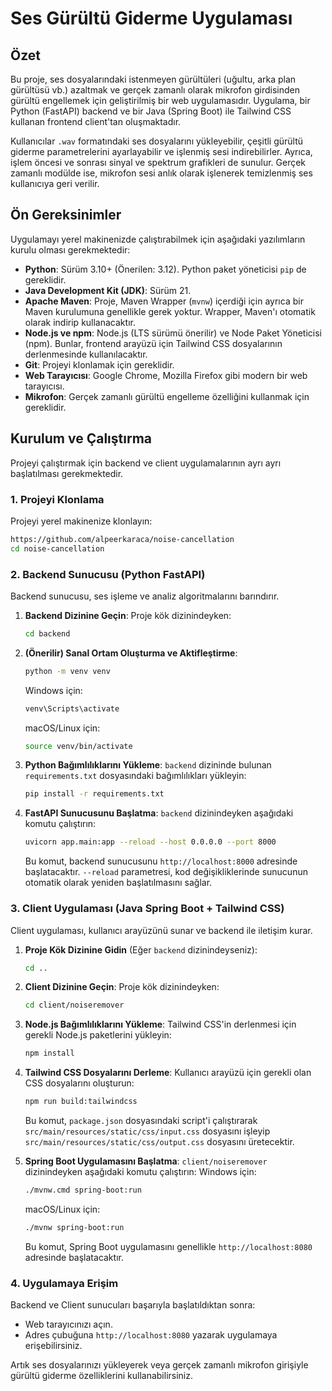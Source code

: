 # Ses Gürültü Giderme Uygulaması

## Özet

Bu proje, ses dosyalarındaki istenmeyen gürültüleri (uğultu, arka plan gürültüsü vb.) azaltmak ve gerçek zamanlı olarak mikrofon girdisinden gürültü engellemek için geliştirilmiş bir web uygulamasıdır. Uygulama, bir Python (FastAPI) backend ve bir Java (Spring Boot) ile Tailwind CSS kullanan frontend client'tan oluşmaktadır.

Kullanıcılar `.wav` formatındaki ses dosyalarını yükleyebilir, çeşitli gürültü giderme parametrelerini ayarlayabilir ve işlenmiş sesi indirebilirler. Ayrıca, işlem öncesi ve sonrası sinyal ve spektrum grafikleri de sunulur. Gerçek zamanlı modülde ise, mikrofon sesi anlık olarak işlenerek temizlenmiş ses kullanıcıya geri verilir.

## Ön Gereksinimler

Uygulamayı yerel makinenizde çalıştırabilmek için aşağıdaki yazılımların kurulu olması gerekmektedir:

- **Python**: Sürüm 3.10+ (Önerilen: 3.12). Python paket yöneticisi `pip` de gereklidir.
- **Java Development Kit (JDK)**: Sürüm 21.
- **Apache Maven**: Proje, Maven Wrapper (`mvnw`) içerdiği için ayrıca bir Maven kurulumuna genellikle gerek yoktur. Wrapper, Maven'ı otomatik olarak indirip kullanacaktır.
- **Node.js ve npm**: Node.js (LTS sürümü önerilir) ve Node Paket Yöneticisi (npm). Bunlar, frontend arayüzü için Tailwind CSS dosyalarının derlenmesinde kullanılacaktır.
- **Git**: Projeyi klonlamak için gereklidir.
- **Web Tarayıcısı**: Google Chrome, Mozilla Firefox gibi modern bir web tarayıcısı.
- **Mikrofon**: Gerçek zamanlı gürültü engelleme özelliğini kullanmak için gereklidir.

## Kurulum ve Çalıştırma

Projeyi çalıştırmak için backend ve client uygulamalarının ayrı ayrı başlatılması gerekmektedir.

### 1. Projeyi Klonlama

Projeyi yerel makinenize klonlayın:

```bash
https://github.com/alpeerkaraca/noise-cancellation
cd noise-cancellation
```

### 2. Backend Sunucusu (Python FastAPI)

Backend sunucusu, ses işleme ve analiz algoritmalarını barındırır.

1.  **Backend Dizinine Geçin**:
    Proje kök dizinindeyken:

    ```bash
    cd backend
    ```

2.  **(Önerilir) Sanal Ortam Oluşturma ve Aktifleştirme**:

    ```bash
    python -m venv venv
    ```

    Windows için:

    ```bash
    venv\Scripts\activate
    ```

    macOS/Linux için:

    ```bash
    source venv/bin/activate
    ```

3.  **Python Bağımlılıklarını Yükleme**:
    `backend` dizininde bulunan `requirements.txt` dosyasındaki bağımlılıkları yükleyin:

    ```bash
    pip install -r requirements.txt
    ```

4.  **FastAPI Sunucusunu Başlatma**:
    `backend` dizinindeyken aşağıdaki komutu çalıştırın:
    ```bash
    uvicorn app.main:app --reload --host 0.0.0.0 --port 8000
    ```
    Bu komut, backend sunucusunu `http://localhost:8000` adresinde başlatacaktır. `--reload` parametresi, kod değişikliklerinde sunucunun otomatik olarak yeniden başlatılmasını sağlar.

### 3. Client Uygulaması (Java Spring Boot + Tailwind CSS)

Client uygulaması, kullanıcı arayüzünü sunar ve backend ile iletişim kurar.

1.  **Proje Kök Dizinine Gidin** (Eğer `backend` dizinindeyseniz):

    ```bash
    cd ..
    ```

2.  **Client Dizinine Geçin**:
    Proje kök dizinindeyken:

    ```bash
    cd client/noiseremover
    ```

3.  **Node.js Bağımlılıklarını Yükleme**:
    Tailwind CSS'in derlenmesi için gerekli Node.js paketlerini yükleyin:

    ```bash
    npm install
    ```

4.  **Tailwind CSS Dosyalarını Derleme**:
    Kullanıcı arayüzü için gerekli olan CSS dosyalarını oluşturun:

    ```bash
    npm run build:tailwindcss
    ```

    Bu komut, `package.json` dosyasındaki script'i çalıştırarak `src/main/resources/static/css/input.css` dosyasını işleyip `src/main/resources/static/css/output.css` dosyasını üretecektir.

5.  **Spring Boot Uygulamasını Başlatma**:
    `client/noiseremover` dizinindeyken aşağıdaki komutu çalıştırın:
    Windows için:
    ```bash
    ./mvnw.cmd spring-boot:run
    ```
    macOS/Linux için:
    ```bash
    ./mvnw spring-boot:run
    ```
    Bu komut, Spring Boot uygulamasını genellikle `http://localhost:8080` adresinde başlatacaktır.

### 4. Uygulamaya Erişim

Backend ve Client sunucuları başarıyla başlatıldıktan sonra:

- Web tarayıcınızı açın.
- Adres çubuğuna `http://localhost:8080` yazarak uygulamaya erişebilirsiniz.

Artık ses dosyalarınızı yükleyerek veya gerçek zamanlı mikrofon girişiyle gürültü giderme özelliklerini kullanabilirsiniz.
